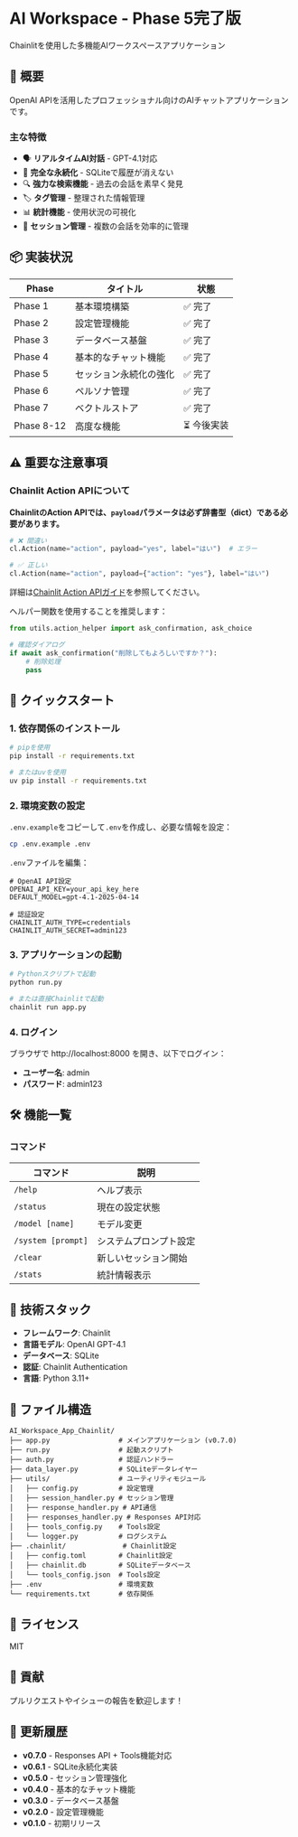 # AI Workspace - Phase 5完了版

Chainlitを使用した多機能AIワークスペースアプリケーション

## 🌟 概要

OpenAI APIを活用したプロフェッショナル向けのAIチャットアプリケーションです。

### 主な特徴

- 🗣️ **リアルタイムAI対話** - GPT-4.1対応
- 💾 **完全な永続化** - SQLiteで履歴が消えない
- 🔍 **強力な検索機能** - 過去の会話を素早く発見
- 🏷️ **タグ管理** - 整理された情報管理
- 📊 **統計機能** - 使用状況の可視化
- 🔄 **セッション管理** - 複数の会話を効率的に管理

## 📦 実装状況

| Phase | タイトル | 状態 |
|-------|---------|------|
| Phase 1 | 基本環境構築 | ✅ 完了 |
| Phase 2 | 設定管理機能 | ✅ 完了 |
| Phase 3 | データベース基盤 | ✅ 完了 |
| Phase 4 | 基本的なチャット機能 | ✅ 完了 |
| Phase 5 | セッション永続化の強化 | ✅ 完了 |
| Phase 6 | ペルソナ管理 | ✅ 完了 |
| Phase 7 | ベクトルストア | ✅ 完了 |
| Phase 8-12 | 高度な機能 | ⏳ 今後実装 |

## ⚠️ 重要な注意事項

### Chainlit Action APIについて

**ChainlitのAction APIでは、`payload`パラメータは必ず辞書型（dict）である必要があります。**

```python
# ❌ 間違い
cl.Action(name="action", payload="yes", label="はい")  # エラー

# ✅ 正しい
cl.Action(name="action", payload={"action": "yes"}, label="はい")
```

詳細は[Chainlit Action APIガイド](docs/CHAINLIT_ACTION_GUIDE.md)を参照してください。

ヘルパー関数を使用することを推奨します：
```python
from utils.action_helper import ask_confirmation, ask_choice

# 確認ダイアログ
if await ask_confirmation("削除してもよろしいですか？"):
    # 削除処理
    pass
```

## 🚀 クイックスタート

### 1. 依存関係のインストール

```bash
# pipを使用
pip install -r requirements.txt

# またはuvを使用
uv pip install -r requirements.txt
```

### 2. 環境変数の設定

`.env.example`をコピーして`.env`を作成し、必要な情報を設定：

```bash
cp .env.example .env
```

`.env`ファイルを編集：
```env
# OpenAI API設定
OPENAI_API_KEY=your_api_key_here
DEFAULT_MODEL=gpt-4.1-2025-04-14

# 認証設定
CHAINLIT_AUTH_TYPE=credentials
CHAINLIT_AUTH_SECRET=admin123
```

### 3. アプリケーションの起動

```bash
# Pythonスクリプトで起動
python run.py

# または直接Chainlitで起動
chainlit run app.py
```

### 4. ログイン

ブラウザで http://localhost:8000 を開き、以下でログイン：
- **ユーザー名**: admin
- **パスワード**: admin123

## 🛠️ 機能一覧

### コマンド

| コマンド | 説明 |
|---------|------|
| `/help` | ヘルプ表示 |
| `/status` | 現在の設定状態 |
| `/model [name]` | モデル変更 |
| `/system [prompt]` | システムプロンプト設定 |
| `/clear` | 新しいセッション開始 |
| `/stats` | 統計情報表示 |

## 🔧 技術スタック

- **フレームワーク**: Chainlit
- **言語モデル**: OpenAI GPT-4.1
- **データベース**: SQLite
- **認証**: Chainlit Authentication
- **言語**: Python 3.11+

## 📂 ファイル構造

```
AI_Workspace_App_Chainlit/
├── app.py                 # メインアプリケーション (v0.7.0)
├── run.py                 # 起動スクリプト
├── auth.py                # 認証ハンドラー
├── data_layer.py          # SQLiteデータレイヤー
├── utils/                 # ユーティリティモジュール
│   ├── config.py          # 設定管理
│   ├── session_handler.py # セッション管理
│   ├── response_handler.py # API通信
│   ├── responses_handler.py # Responses API対応
│   ├── tools_config.py    # Tools設定
│   └── logger.py          # ログシステム
├── .chainlit/              # Chainlit設定
│   ├── config.toml        # Chainlit設定
│   ├── chainlit.db        # SQLiteデータベース
│   └── tools_config.json  # Tools設定
├── .env                   # 環境変数
└── requirements.txt       # 依存関係
```

## 📝 ライセンス

MIT

## 👥 貢献

プルリクエストやイシューの報告を歓迎します！

## 🔄 更新履歴

- **v0.7.0** - Responses API + Tools機能対応
- **v0.6.1** - SQLite永続化実装
- **v0.5.0** - セッション管理強化
- **v0.4.0** - 基本的なチャット機能
- **v0.3.0** - データベース基盤
- **v0.2.0** - 設定管理機能
- **v0.1.0** - 初期リリース
